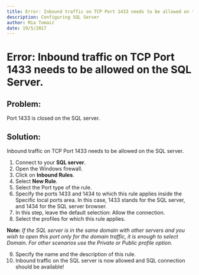 ```yaml
---
title: Error: Inbound traffic on TCP Port 1433 needs to be allowed on the SQL Server.
description: Configuring SQL Server
author: Mia Tomaić
date: 19/5/2017
---
```


# Error: Inbound traffic on TCP Port 1433 needs to be allowed on the SQL Server.

## Problem:
Port 1433 is closed on the SQL server.
## Solution:
Inbound traffic on TCP Port 1433 needs to be allowed on the SQL server.
1. Connect to your **SQL server**.
2. Open the Windows firewall.
3. Click on **Inbound Rules**.
4. Select **New Rule**.
5. Select the Port type of the rule.
6. Specify the ports 1433 and 1434 to which this rule applies inside the Specific local ports area. In this case, 1433 stands for the SQL server, and 1434 for the SQL server browser.
7. In this step, leave the default selection: Allow the connection.
8. Select the profiles for which this rule applies.

**Note:** *If the SQL server is in the same domain with other servers and you wish to open this port only for the domain traffic, it is enough to select Domain. For other scenarios use the Private or Public profile option.*

9. Specify the name and the description of this rule.
10. Inbound traffic on the SQL server is now allowed and SQL connection should be available!